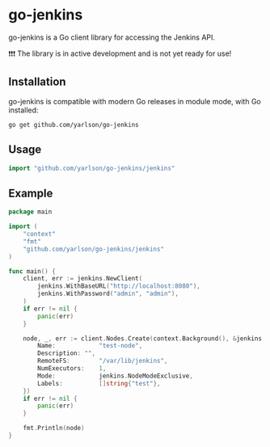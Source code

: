 # go-jenkins

go-jenkins is a Go client library for accessing the Jenkins API.

❗️❗️❗️ The library is in active development and is not yet ready for use!

## Installation
go-jenkins is compatible with modern Go releases in module mode, with Go installed:
```shell
go get github.com/yarlson/go-jenkins
```

## Usage
```go
import "github.com/yarlson/go-jenkins/jenkins"	
```

## Example
```go
package main

import (
	"context"
	"fmt"
	"github.com/yarlson/go-jenkins/jenkins"
)

func main() {
	client, err := jenkins.NewClient(
		jenkins.WithBaseURL("http://localhost:8080"),
		jenkins.WithPassword("admin", "admin"),
	)
	if err != nil {
		panic(err)
	}

	node, _, err := client.Nodes.Create(context.Background(), &jenkins.Node{
		Name:            "test-node",
		Description: "",
		RemoteFS:        "/var/lib/jenkins",
		NumExecutors:    1,
		Mode:            jenkins.NodeModeExclusive,
		Labels:          []string{"test"},
	})
	if err != nil {
		panic(err)
	}

	fmt.Println(node)
}

```